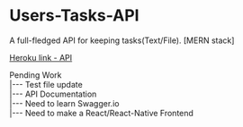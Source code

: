 # Users-Tasks-API
A full-fledged API for keeping tasks(Text/File). [MERN stack]

[Heroku link - API](https://vhald-tasks-manage.herokuapp.com/)


Pending Work  
      |--- Test file update  
      |--- API Documentation  
      |--- Need to learn Swagger.io  
      |--- Need to make a React/React-Native Frontend  

